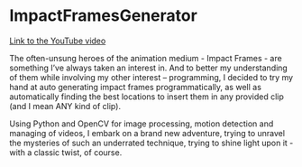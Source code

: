 # ImpactFramesGenerator

[Link to the YouTube video](https://youtu.be/WO_g73k7DoM)

The often-unsung heroes of the animation medium - Impact Frames - are something I’ve always taken an interest in. And to better my understanding of them while involving my other interest – programming, I decided to try my hand at auto generating impact frames programmatically, as well as automatically finding the best locations to insert them in any provided clip (and I mean ANY kind of clip). 

Using Python and OpenCV for image processing, motion detection and managing of videos, I embark on a brand new adventure, trying to unravel the mysteries of such an underrated technique, trying to shine light upon it - with a classic twist, of course.